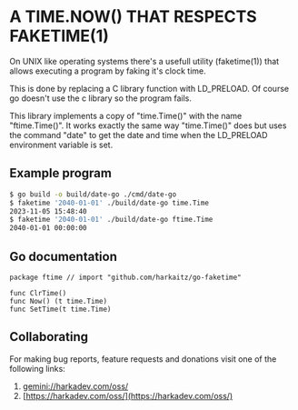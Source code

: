 A TIME.NOW() THAT RESPECTS FAKETIME(1)
======================================

On UNIX like operating systems there's a usefull utility (faketime(1))
that allows executing a program by faking it's clock time.

This is done by replacing a C library function with LD_PRELOAD. Of
course go doesn't use the c library so the program fails.

This library implements a copy of "time.Time()" with the name 
"ftime.Time()". It works exactly the same way "time.Time()" does
but uses the command "date" to get the date and time when the
LD_PRELOAD environment variable is set.

## Example program

```sh
$ go build -o build/date-go ./cmd/date-go
$ faketime '2040-01-01' ./build/date-go time.Time
2023-11-05 15:48:40
$ faketime '2040-01-01' ./build/date-go ftime.Time
2040-01-01 00:00:00
```

## Go documentation

    package ftime // import "github.com/harkaitz/go-faketime"
    
    func ClrTime()
    func Now() (t time.Time)
    func SetTime(t time.Time)

## Collaborating

For making bug reports, feature requests and donations visit
one of the following links:

1. [gemini://harkadev.com/oss/](gemini://harkadev.com/oss/)
2. [https://harkadev.com/oss/](https://harkadev.com/oss/)
